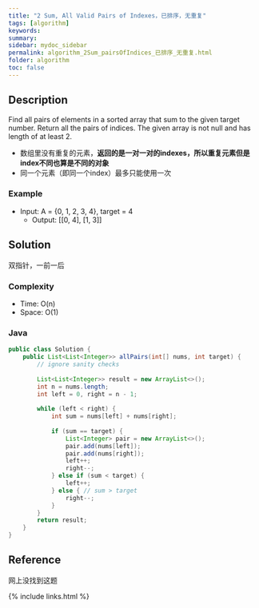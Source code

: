 ```yaml
---
title: "2 Sum, All Valid Pairs of Indexes，已排序，无重复"
tags: [algorithm]
keywords:
summary:
sidebar: mydoc_sidebar
permalink: algorithm_2Sum_pairsOfIndices_已排序_无重复.html
folder: algorithm
toc: false
---
```


## Description
Find all pairs of elements in a sorted array that sum to the given target number. Return all the pairs of indices.
The given array is not null and has length of at least 2.

* 数组里没有重复的元素，**返回的是一对一对的indexes，所以重复元素但是index不同也算是不同的对象**
* 同一个元素（即同一个index）最多只能使用一次

### Example
* Input: A = {0, 1, 2, 3, 4}, target = 4
  * Output: [[0, 4], [1, 3]]

## Solution
双指针，一前一后

### Complexity
* Time: O(n)
* Space: O(1)

### Java
```java
public class Solution {
    public List<List<Integer>> allPairs(int[] nums, int target) {
        // ignore sanity checks
        
        List<List<Integer>> result = new ArrayList<>();
        int n = nums.length;
        int left = 0, right = n - 1;
        
        while (left < right) {
            int sum = nums[left] + nums[right];
            
            if (sum == target) {
                List<Integer> pair = new ArrayList<>();
                pair.add(nums[left]);
                pair.add(nums[right]);
                left++;
                right--;
            } else if (sum < target) {
                left++;
            } else { // sum > target
                right--;
            }
        }
        return result;
    }
}
```

## Reference
网上没找到这题

{% include links.html %}
